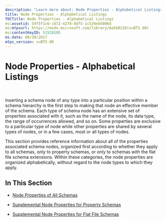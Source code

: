 ```yaml
---
description: "Learn more about: Node Properties - Alphabetical Listings"
title: Node Properties - Alphabetical Listings
TOCTitle: Node Properties - Alphabetical Listings
ms:assetid: 54f5f1c6-c672-4278-8df5-1c534eb5006d
ms:mtpsurl: https://msdn.microsoft.com/library/Aa560210(v=BTS.80)
ms:contentKeyID: 51528105
ms.date: 08/30/2017
mtps_version: v=BTS.80
---
```


# Node Properties - Alphabetical Listings

 

Inserting a schema node of any type into a particular position within a schema hierarchy is the first step to making that node an effective member of the schema. Each type of schema node has an extensive set of properties associated with it, such as the name of the node, its data type, the range of occurrences allowed, and so on. Some properties are exclusive to a particular type of node while other properties are shared by several types of nodes, or in a few cases, most or all types of nodes.

This section provides reference information about all of the properties associated schema nodes, organized first according to whether they apply to all schemas, only to property schemas, or only to schemas with the flat file schema extensions. Within these categories, the node properties are organized alphabetically, without regard to the node types to which they apply.

## In This Section

  - [Node Properties of All Schemas](node-properties-of-all-schemas.md)

  - [Supplemental Node Properties for Property Schemas](supplemental-node-properties-for-property-schemas.md)

  - [Supplemental Node Properties for Flat File Schemas](supplemental-node-properties-for-flat-file-schemas.md)

